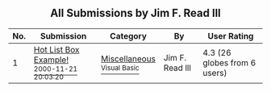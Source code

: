 ﻿<div align="center">

## All Submissions by Jim F\. Read lll

</div>

No.  | Submission | Category | By   | User Rating
---- | ---------- | -------- | ---- | -----------
1 | [Hot List Box Example\!<br /><sup>2000-11-21 20:03:20</sup>](https://github.com/Planet-Source-Code/jim-f-read-lll-hot-list-box-example__1-13001) | [Miscellaneous<br /><sup>Visual Basic</sup>](../ByCategory/miscellaneous__1-1.md) | Jim F\. Read lll | 4.3 (26 globes from 6 users)
